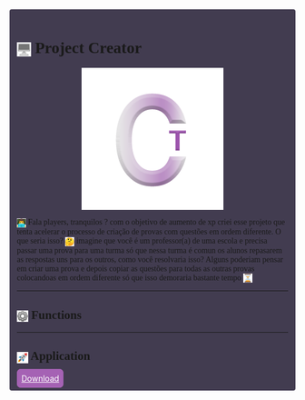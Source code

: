 <style>
    @import url('https://fonts.googleapis.com/css2?family=Ubuntu:wght@300&display=swap');
    @import url('https://fonts.cdnfonts.com/css/upheaval');
    
    main{
        background-color: #423c50;
        border-radius: 4px;
        padding:13px;
    }

    img{
        display: inline;
        
    }

    .text_main{
        font-family: 'Ubuntu';
    }

    h1,h2{
        font-family: 'Upheaval TT (BRK)';
    }
</style>

<main>
<h1><img src="to_readme\desktop.png" width="25" height="25" align="center"></img> Project Creator</h1>
<p align="center">
<img src="to_readme\logo_readme.png" align="center" ></img>
</p>
<div class='text_main'>
    <img src="to_readme\emoji_programing.png" width="16" height="16" align="center" ><img>
    Fala players, tranquilos ? com o objetivo de aumento de xp criei esse projeto que tenta acelerar o processo de criação de provas com questões em ordem diferente.
    O que seria isso? <img src="to_readme\duvide_emoji.png" width="16" height="16" align="center"><img> imagine que você é um professor(a) de uma escola e precisa passar uma prova para uma turma só que nessa turma é comun os alunos repasarem as respostas uns para os outros, como você resolvaria isso? Alguns poderiam pensar em criar uma prova e  depois copiar as questões para todas as outras provas colocandoas em ordem diferente só que isso demoraria bastante tempo <img src="to_readme\emoji_time.png" width="16" height="16" align="center"><img>
</div>

<hr>
<h2><img src="to_readme\config_emoji.png" width="20" height="20" align="center" ></img> Functions</h2>

<hr>
<h2><img src="to_readme\emoji_rocket.png" width="20" height="20" align="center"></img> Application</h2>

<style>
    a{
        width: 30px;
        height: 30px;
        background-color: #a562b4;
        color: #ffff;
        border-radius: 7px;
        padding: 5px;
        text-align: center;
        border: 3px solid #a562b4
    }

    a:hover{
        padding: 7px;
        color: #ffff;
        text-decoration: none;
    }

</style>
<a href="https://www.mediafire.com/file/ctlyxorjrs1zqfv/creator1.0_setup.exe/file#" download>
  Download
</a>
</main>
